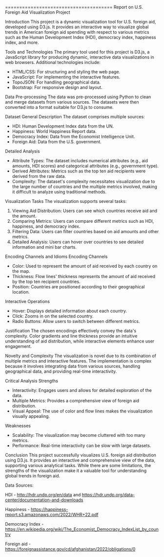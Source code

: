 ======================================
 Report on U.S. Foreign Aid Visualization Project

 Introduction
This project is a dynamic visualization tool for U.S. foreign aid, developed using D3.js. It provides an interactive way to visualize global trends in American foreign aid spending with respect to various metrics such as the Human Development Index (HDI), democracy index, happiness index, and more.

 Tools and Technologies
The primary tool used for this project is D3.js, a JavaScript library for producing dynamic, interactive data visualizations in web browsers. Additional technologies include:
- HTML/CSS: For structuring and styling the web page.
- JavaScript: For implementing the interactive features.
- TopoJSON: For handling geographical data.
- Bootstrap: For responsive design and layout.

 Data Pre-processing
The data was pre-processed using Python to clean and merge datasets from various sources. The datasets were then converted into a format suitable for D3.js to consume.

 Dataset
 General Description
The dataset comprises multiple sources:
- HDI: Human Development Index data from the UN.
- Happiness: World Happiness Report data.
- Democracy Index: Data from the Economist Intelligence Unit.
- Foreign Aid: Data from the U.S. government.

 Detailed Analysis
- Attribute Types: The dataset includes numerical attributes (e.g., aid amounts, HDI scores) and categorical attributes (e.g., government type).
- Derived Attributes: Metrics such as the top ten aid recipients were derived from the raw data.
- Complexity: The dataset's complexity necessitates visualization due to the large number of countries and the multiple metrics involved, making it difficult to analyze using traditional methods.

 Visualization Tasks
The visualization supports several tasks:
1. Viewing Aid Distribution: Users can see which countries receive aid and the amount.
2. Comparing Metrics: Users can compare different metrics such as HDI, happiness, and democracy index.
3. Filtering Data: Users can filter countries based on aid amounts and other metrics.
4. Detailed Analysis: Users can hover over countries to see detailed information and mini bar charts.

 Encoding Channels and Idioms
 Encoding Channels
- Color: Used to represent the amount of aid received by each country on the map.
- Thickness: Flow lines' thickness represents the amount of aid received by the top ten recipient countries.
- Position: Countries are positioned according to their geographical location.

 Interactive Operations
- Hover: Displays detailed information about each country.
- Click: Zooms in on the selected country.
- Radio Buttons: Allow users to switch between different metrics.

 Justification
The chosen encodings effectively convey the data's complexity. Color gradients and line thickness provide an intuitive understanding of aid distribution, while interactive elements enhance user engagement.

 Novelty and Complexity
The visualization is novel due to its combination of multiple metrics and interactive features. The implementation is complex because it involves integrating data from various sources, handling geographical data, and providing real-time interactivity.

 Critical Analysis
 Strengths
- Interactivity: Engages users and allows for detailed exploration of the data.
- Multiple Metrics: Provides a comprehensive view of foreign aid distribution.
- Visual Appeal: The use of color and flow lines makes the visualization visually appealing.

 Weaknesses
- Scalability: The visualization may become cluttered with too many metrics.
- Performance: Real-time interactivity can be slow with large datasets.

 Conclusion
This project successfully visualizes U.S. foreign aid distribution using D3.js. It provides an interactive and comprehensive view of the data, supporting various analytical tasks. While there are some limitations, the strengths of the visualization make it a valuable tool for understanding global trends in foreign aid.


Data Sources:

HDI - http://hdr.undp.org/en/data  and https://hdr.undp.org/data-center/documentation-and-downloads

Happiness - https://happiness-report.s3.amazonaws.com/2022/WHR+22.pdf

Democracy Index - https://en.wikipedia.org/wiki/The_Economist_Democracy_IndexList_by_country

Foreign aid - https://foreignassistance.gov/cd/afghanistan/2022/obligations/0





